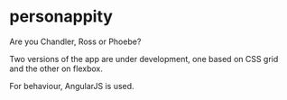 # personappity
Are you Chandler, Ross or Phoebe?

Two versions of the app are under development, one based
on CSS grid and the other on flexbox.

For behaviour, AngularJS is used.
